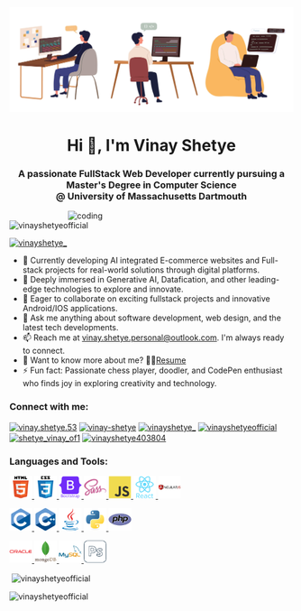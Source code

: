 ![Vinay Shetye Banner](https://github.com/VinayShetyeOfficial/Vinay-Shetye/blob/main/banner.jpg)

<h1 align="center">Hi 👋, I'm Vinay Shetye</h1>
<h3 align="center">A passionate FullStack Web Developer currently pursuing a Master's Degree in Computer Science <br>@ University of Massachusetts Dartmouth</h3>

<img class="profile-image" src="https://user-images.githubusercontent.com/55389276/140866485-8fb1c876-9a8f-4d6a-98dc-08c4981eaf70.gif" alt="coding" width="400" align="right">

<p align="left"> <img src="https://komarev.com/ghpvc/?username=vinayshetyeofficial&label=Profile%20views&color=0e75b6&style=flat" alt="vinayshetyeofficial" /> </p>

<p align="left"> <a href="https://twitter.com/vinayshetye_" target="blank"><img src="https://img.shields.io/twitter/follow/vinayshetye_?logo=twitter&style=for-the-badge" alt="vinayshetye_" /></a> </p>

- 🔭 Currently developing AI integrated E-commerce websites and Full-stack projects for real-world solutions through digital platforms.
- 🌱 Deeply immersed in Generative AI, Datafication, and other leading-edge technologies to explore and innovate.
- 👯 Eager to collaborate on exciting fullstack projects and innovative Android/IOS applications.
- 💬 Ask me anything about software development, web design, and the latest tech developments.
- 📫 Reach me at vinay.shetye.personal@outlook.com. I'm always ready to connect.
- 📄 Want to know more about me? 🧐📄[Resume](https://drive.google.com/file/d/1fFTps2QLVPpRFB6UqrNbm5QnVLMe4CG2/view?usp=sharing)
- ⚡ Fun fact: Passionate chess player, doodler, and CodePen enthusiast who finds joy in exploring creativity and technology.

<h3 align="left">Connect with me:</h3>
<p align="left">
<a href="https://fb.com/vinay.shetye.53" target="blank"><img align="center" src="https://raw.githubusercontent.com/rahuldkjain/github-profile-readme-generator/master/src/images/icons/Social/facebook.svg" alt="vinay.shetye.53" height="30" width="40" /></a>
<a href="https://linkedin.com/in/vinay-shetye" target="blank"><img align="center" src="https://raw.githubusercontent.com/rahuldkjain/github-profile-readme-generator/master/src/images/icons/Social/linked-in-alt.svg" alt="vinay-shetye" height="30" width="40" /></a>
<a href="https://twitter.com/vinayshetye_" target="blank"><img align="center" src="https://raw.githubusercontent.com/rahuldkjain/github-profile-readme-generator/master/src/images/icons/Social/twitter.svg" alt="vinayshetye_" height="30" width="40" /></a>
<a href="https://www.leetcode.com/vinayshetyeofficial" target="blank"><img align="center" src="https://raw.githubusercontent.com/rahuldkjain/github-profile-readme-generator/master/src/images/icons/Social/leet-code.svg" alt="vinayshetyeofficial" height="30" width="40" /></a>
<a href="https://www.hackerrank.com/shetye_vinay_of1" target="blank"><img align="center" src="https://raw.githubusercontent.com/rahuldkjain/github-profile-readme-generator/master/src/images/icons/Social/hackerrank.svg" alt="shetye_vinay_of1" height="30" width="40" /></a>
<a href="https://codepen.io/vinayshetye403804" target="blank"><img align="center" src="https://raw.githubusercontent.com/rahuldkjain/github-profile-readme-generator/master/src/images/icons/Social/codepen.svg" alt="vinayshetye403804" height="30" width="40" /></a>
</p>

<h3 align="left">Languages and Tools:</h3>
<p align="left"> 
<a href="https://www.w3.org/html/" target="_blank" rel="noreferrer"> <img src="https://raw.githubusercontent.com/devicons/devicon/master/icons/html5/html5-original-wordmark.svg" alt="html5" width="40" height="40"/> </a>
</a> <a href="https://www.w3schools.com/css/" target="_blank" rel="noreferrer"> <img src="https://raw.githubusercontent.com/devicons/devicon/master/icons/css3/css3-original-wordmark.svg" alt="css3" width="40" height="40"/> </a>
<a href="https://getbootstrap.com" target="_blank" rel="noreferrer"> <img src="https://raw.githubusercontent.com/devicons/devicon/master/icons/bootstrap/bootstrap-plain-wordmark.svg" alt="bootstrap" width="40" height="40"/> </a>
</a> <a href="https://sass-lang.com" target="_blank" rel="noreferrer"> <img src="https://raw.githubusercontent.com/devicons/devicon/master/icons/sass/sass-original.svg" alt="sass" width="40" height="40"/> </a>
<a href="https://developer.mozilla.org/en-US/docs/Web/JavaScript" target="_blank" rel="noreferrer"> <img src="https://raw.githubusercontent.com/devicons/devicon/master/icons/javascript/javascript-original.svg" alt="javascript" width="40" height="40"/> </a>
<a href="https://reactjs.org/" target="_blank" rel="noreferrer"> <img src="https://raw.githubusercontent.com/devicons/devicon/master/icons/react/react-original-wordmark.svg" alt="react" width="40" height="40"/> </a>
<a href="https://angular.io" target="_blank" rel="noreferrer"> <img src="https://raw.githubusercontent.com/devicons/devicon/master/icons/angularjs/angularjs-original-wordmark.svg" alt="angularjs" width="40" height="40"/> </a> 
<p>
<p align="left">
<a href="https://www.cprogramming.com/" target="_blank" rel="noreferrer"> <img src="https://raw.githubusercontent.com/devicons/devicon/master/icons/c/c-original.svg" alt="c" width="40" height="40"/> </a> 
<a href="https://www.w3schools.com/cpp/" target="_blank" rel="noreferrer"> <img src="https://raw.githubusercontent.com/devicons/devicon/master/icons/cplusplus/cplusplus-original.svg" alt="cplusplus" width="40" height="40"/> </a>
<a href="https://www.java.com" target="_blank" rel="noreferrer"> <img src="https://raw.githubusercontent.com/devicons/devicon/master/icons/java/java-original.svg" alt="java" width="40" height="40"/> </a> 
<a href="https://www.python.org" target="_blank" rel="noreferrer"> <img src="https://raw.githubusercontent.com/devicons/devicon/master/icons/python/python-original.svg" alt="python" width="40" height="40"/> </a> 
<a href="https://www.php.net" target="_blank" rel="noreferrer"> <img src="https://raw.githubusercontent.com/devicons/devicon/master/icons/php/php-original.svg" alt="php" width="40" height="40"/> </a> 
</p>
<p align="left">
<a href="https://www.oracle.com/" target="_blank" rel="noreferrer"> <img src="https://raw.githubusercontent.com/devicons/devicon/master/icons/oracle/oracle-original.svg" alt="oracle" width="40" height="40"/> </a>
<a href="https://www.mongodb.com/" target="_blank" rel="noreferrer"> <img src="https://raw.githubusercontent.com/devicons/devicon/master/icons/mongodb/mongodb-original-wordmark.svg" alt="mongodb" width="40" height="40"/> </a> 
<a href="https://www.mysql.com/" target="_blank" rel="noreferrer"> <img src="https://raw.githubusercontent.com/devicons/devicon/master/icons/mysql/mysql-original-wordmark.svg" alt="mysql" width="40" height="40"/> </a>
<a href="https://www.photoshop.com/en" target="_blank" rel="noreferrer"> <img src="https://raw.githubusercontent.com/devicons/devicon/master/icons/photoshop/photoshop-line.svg" alt="photoshop" width="40" height="40"/> </a> 
</p>

<p>&nbsp;<img align="center" src="https://github-readme-stats.vercel.app/api?username=vinayshetyeofficial&show_icons=true&locale=en" alt="vinayshetyeofficial" /></p>

<p><img align="center" src="https://github-readme-streak-stats.herokuapp.com/?user=vinayshetyeofficial&" alt="vinayshetyeofficial" /></p>
